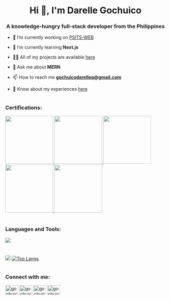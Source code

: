 <h1 align="center">Hi 👋, I'm Darelle Gochuico</h1>
<h3 align="center">A knowledge-hungry full-stack developer from the Philippines</h3>

- 🔭 I’m currently working on [PSITS-WEB](https://github.com/PSITS-UC-MAIN/PSITS-WEB)

- 🌱 I’m currently learning **Next.js**

- 👨‍💻 All of my projects are available [here](https://gochuicod.github.io/pages/gallery.html)

- 💬 Ask me about **MERN**

- 📫 How to reach me **gochuicodarelleq@gmail.com**

- 📄 Know about my experiences [here](https://drive.google.com/file/d/1nU1a2pgAlr7f22wL5Hsilv6QBmwOfAOu/view?usp=sharing)

#

<h3 align="left">Certifications:</h3>

<a href="https://www.credly.com/badges/b4387cc9-d37d-40f1-b4d5-e65c41401d5d/public_url" target="_blank">
  <img src="https://images.credly.com/size/340x340/images/4d81763c-b917-4ab9-92be-103af95c0a21/image.png" width=150/>
</a>
<a href="https://www.credly.com/badges/b610906a-5429-4e46-9f43-cf2b37cefa1c/public_url" target="_blank">
  <img src="https://images.credly.com/size/340x340/images/e91ed0b0-842b-417f-8d2f-b07535febdda/image.png" width=150/>
</a>
<a href="https://www.credly.com/badges/104a2c8d-13fd-410b-b872-6710db217b8a/public_url" target="_blank">
  <img src="https://images.credly.com/size/340x340/images/d41de2b7-cbc2-47ec-bcf1-ebecbe83872f/GCC_badge_DA_1000x1000.png" width=150/>
</a>
<a href="https://www.credly.com/badges/aa9ea310-ea73-4c82-a090-4d0e009e6cb1/public_url" target="_blank">
  <img src="https://images.credly.com/size/340x340/images/efbdc0d6-b46e-4e3c-8cf8-2314d8a5b971/GCC_badge_python_1000x1000.png" width=150/>
</a>
<a href="https://www.credly.com/badges/f4361e30-a2f9-402d-a005-5e9f515c9854/public_url" target="_blank">
  <img src="https://images.credly.com/size/340x340/images/fb97a12f-c0f1-4f37-9b7d-4a830199fe84/GCC_badge_IT_Support_1000x1000.png" width=150/>
</a>

#

<h3 align="left">Languages and Tools:</h3>

[![](https://skillicons.dev/icons?i=html,css,js,ts,mongodb,express,react,nodejs,php,python,flask,mysql,git,bootstrap,tailwind,c,java,jquery,bash,linux,figma,vim,vscode,django)](https://skillicons.dev)

#

![](https://github-readme-stats.vercel.app/api?username=gochuicod&show_icons=true&theme=transparent&hide_title=true)
[![Top Langs](https://github-readme-stats.vercel.app/api/top-langs/?username=anuraghazra&layout=compact)](https://github.com/anuraghazra/github-readme-stats)

#

<h3 align="left">Connect with me:</h3>
<p align="left">
<a href="https://twitter.com/gochuicod" target="blank"><img align="center" src="https://raw.githubusercontent.com/rahuldkjain/github-profile-readme-generator/master/src/images/icons/Social/twitter.svg" alt="gochuicod" height="30" width="40" /></a>
<a href="https://linkedin.com/in/gochuicod" target="blank"><img align="center" src="https://raw.githubusercontent.com/rahuldkjain/github-profile-readme-generator/master/src/images/icons/Social/linked-in-alt.svg" alt="gochuicod" height="30" width="40" /></a>
<a href="https://fb.com/gochuicodd" target="blank"><img align="center" src="https://raw.githubusercontent.com/rahuldkjain/github-profile-readme-generator/master/src/images/icons/Social/facebook.svg" alt="gochuicodd" height="30" width="40" /></a>
<a href="https://instagram.com/gochuicod" target="blank"><img align="center" src="https://raw.githubusercontent.com/rahuldkjain/github-profile-readme-generator/master/src/images/icons/Social/instagram.svg" alt="gochuicod" height="30" width="40" /></a>
</p>
